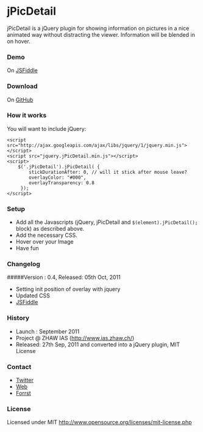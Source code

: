 # jPicDetail

jPicDetail is a jQuery plugin for showing information on pictures in a nice animated way without distracting the viewer. Information will be blended in on hover.

### Demo
On [JSFiddle](http://jsfiddle.net/mzahno/adKby/)

### Download
On [GitHub](https://github.com/mikezahno/jPicDetail)


### How it works
You will want to include jQuery:

    <script src="http://ajax.googleapis.com/ajax/libs/jquery/1/jquery.min.js"></script>
   	<script src="jquery.jPicDetail.min.js"></script>
   	<script>
      	$('.jPicDetail').jPicDetail( {
			stickDurationAfter: 0, // will it stick after mouse leave?
			overlayColor: "#000", 
			overlayTransparency: 0.8 
		 });
    </script>

### Setup

* Add all the Javascripts (jQuery, jPicDetail and `$(element).jPicDetail();` block) as described above.
* Add the necessary CSS.
* Hover over your Image
* Have fun

### Changelog

#####Version : 0.4, Released: 05th Oct, 2011
 * Setting init position of overlay with jquery
 * Updated CSS
 * [JSFiddle](http://jsfiddle.net/mzahno/PNRKA/)

### History

* Launch  : September 2011
* Project @ ZHAW IAS (http://www.ias.zhaw.ch/)
* Released: 27th Sep, 2011 and converted into a jQuery plugin, MIT License

### Contact
* [Twitter](http://twitter.com/SmartforceWeb)
* [Web](http://www.smartforce.ch)
* [Forrst](http://forrst.com/people/SmartforceWeb)

### License
Licensed under MIT
http://www.opensource.org/licenses/mit-license.php